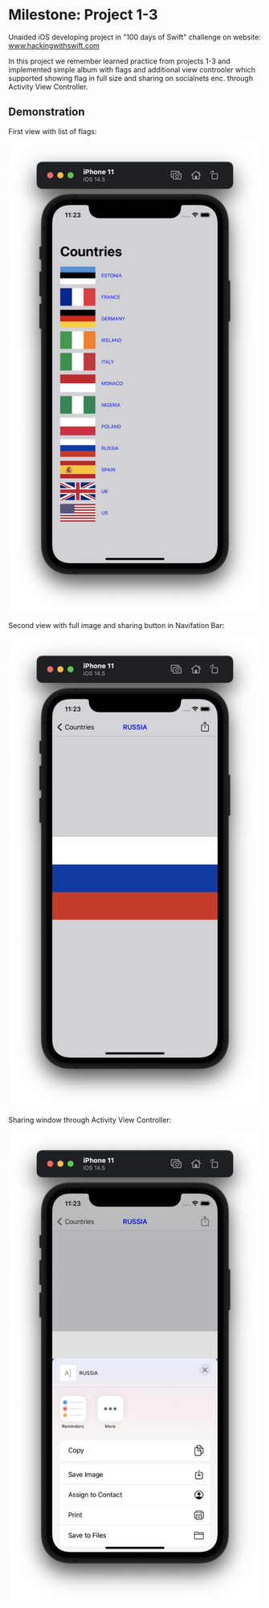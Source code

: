#  Milestone: Project 1-3

Unaided iOS developing project in "100 days of Swift" challenge on website: www.hackingwithswift.com

In this project we remember learned practice from projects 1-3 and implemented simple album with flags and additional view controoler which supported showing flag in full size and sharing on socialnets enc. through Activity View Controller.

## Demonstration

First view with list of flags:

![Screenshot](screen1.png)

Second view with full image and sharing button in Navifation Bar:

![Screenshot](screen2.png)

Sharing window through Activity View Controller:

![Screenshot](screen3.png)
